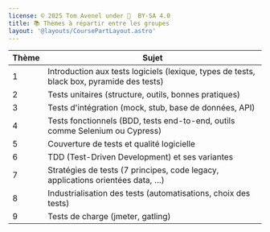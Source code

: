```yaml
---
license: © 2025 Tom Avenel under 󰵫  BY-SA 4.0
title: 📚 Thèmes à répartir entre les groupes
layout: '@layouts/CoursePartLayout.astro'
---
```



| Thème | Sujet                                                                         |
| ----- | ------------------------------------------------------------------------------|
| 1     | Introduction aux tests logiciels (lexique, types de tests, black box, pyramide des tests)         |
| 2     | Tests unitaires (structure, outils, bonnes pratiques)                         |
| 3     | Tests d'intégration (mock, stub, base de données, API)                        |
| 4     | Tests fonctionnels (BDD, tests end-to-end, outils comme Selenium ou Cypress)  |
| 5     | Couverture de tests et qualité logicielle                                     |
| 6     | TDD (Test-Driven Development) et ses variantes                                |
| 7     | Stratégies de tests (7 principes, code legacy, applications orientées data, …)             |
| 8     | Industrialisation des tests (automatisations, choix des tests)                |
| 9    | Tests de charge (jmeter, gatling)                                             |


